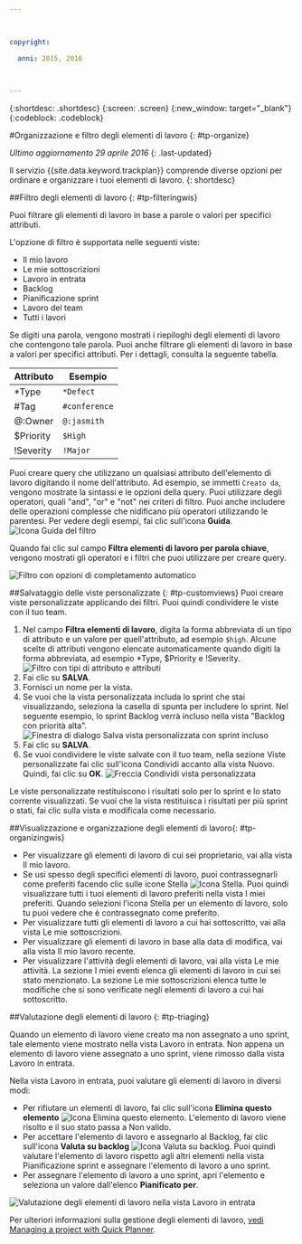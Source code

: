 ```yaml
---

 

copyright:

  anni: 2015, 2016

 

---
```


{:shortdesc: .shortdesc}
{:screen: .screen}
{:new_window: target="_blank"}
{:codeblock: .codeblock}

#Organizzazione e filtro degli elementi di lavoro {: #tp-organize}  

*Ultimo aggiornamento 29 aprile 2016*
{: .last-updated}

Il servizio {{site.data.keyword.trackplan}} comprende diverse opzioni per ordinare e organizzare i tuoi elementi di lavoro.
{: shortdesc}

##Filtro degli elementi di lavoro {: #tp-filteringwis}

Puoi filtrare gli elementi di lavoro in base a parole o valori per specifici attributi. 

L'opzione di filtro è supportata nelle seguenti viste:   
- Il mio lavoro
- Le mie sottoscrizioni
- Lavoro in entrata
- Backlog
- Pianificazione sprint
- Lavoro del team
- Tutti i lavori

Se digiti una parola, vengono mostrati i riepiloghi degli elementi di lavoro che contengono tale parola. Puoi anche filtrare gli elementi di lavoro in base a valori per specifici attributi. Per i dettagli, consulta la seguente tabella.

| Attributo |Esempio | 
|-------|-------|
|*Type  | `*Defect` |
|#Tag  | `#conference`| 
|@:Owner  | `@:jasmith`|
|$Priority|`$High`|
|!Severity|`!Major`|       
   

Puoi creare query che utilizzano un qualsiasi attributo dell'elemento di lavoro digitando il nome dell'attributo. Ad esempio, se immetti `Creato da`, vengono mostrate la sintassi e le opzioni della query. Puoi utilizzare degli operatori, quali "and", "or" e "not" nei criteri di filtro. Puoi anche includere delle operazioni complesse che nidificano più operatori utilizzando le parentesi. Per vedere degli esempi, fai clic sull'icona **Guida**.
![Icona Guida del filtro](images/filter_helpicon.png)

Quando fai clic sul campo **Filtra elementi di lavoro per parola chiave**, vengono mostrati gli operatori e i filtri che puoi utilizzare per creare query.

![Filtro con opzioni di completamento automatico](images/filterMenu2.png)

##Salvataggio delle viste personalizzate {: #tp-customviews}
Puoi creare viste personalizzate applicando dei filtri. Puoi quindi condividere le viste con il tuo team.    

1. Nel campo **Filtra elementi di lavoro**, digita la forma abbreviata di un tipo di attributo e un valore per quell'attributo, ad esempio `$high`. Alcune scelte di attributi vengono elencate automaticamente quando digiti la forma abbreviata, ad esempio *Type, $Priority e !Severity.
![Filtro con tipi di attributo e attributi](images/filterAttributes.png)
2. Fai clic su **SALVA**.
3. Fornisci un nome per la vista. 
4. Se vuoi che la vista personalizzata includa lo sprint che stai visualizzando, seleziona la casella di spunta per includere lo sprint. Nel seguente esempio, lo sprint Backlog verrà incluso nella vista "Backlog con priorità alta".
![Finestra di dialogo Salva vista personalizzata con sprint incluso](images/filterIncludeSprints.png)
5. Fai clic su **SALVA**. 
6. Se vuoi condividere le viste salvate con il tuo team, nella sezione Viste personalizzate fai clic sull'icona Condividi accanto alla vista Nuovo. Quindi, fai clic su **OK**.
![Freccia Condividi vista personalizzata](images/filterShare.png)

Le viste personalizzate restituiscono i risultati solo per lo sprint e lo stato corrente visualizzati. Se vuoi che la vista restituisca i risultati per più sprint o stati, fai clic sulla vista e modificala come necessario.

##Visualizzazione e organizzazione degli elementi di lavoro{: #tp-organizingwis}

- Per visualizzare gli elementi di lavoro di cui sei proprietario, vai alla vista Il mio lavoro. 
- Se usi spesso degli specifici elementi di lavoro, puoi contrassegnarli come preferiti facendo clic sulle icone Stella <img class="inline"  src="./images/star.gif" alt="Icona Stella">. Puoi quindi visualizzare tutti i tuoi elementi di lavoro preferiti nella vista I miei preferiti. Quando selezioni l'icona Stella per un elemento di lavoro, solo tu puoi vedere che è contrassegnato come preferito.  
- Per visualizzare tutti gli elementi di lavoro a cui hai sottoscritto, vai alla vista Le mie sottoscrizioni.
- Per visualizzare gli elementi di lavoro in base alla data di modifica, vai alla vista Il mio lavoro recente.
- Per visualizzare l'attività degli elementi di lavoro, vai alla vista Le mie attività. La sezione I miei eventi elenca gli elementi di lavoro in cui sei stato menzionato. La sezione Le mie sottoscrizioni elenca tutte le modifiche che si sono verificate negli elementi di lavoro a cui hai sottoscritto. 

##Valutazione degli elementi di lavoro {: #tp-triaging}

Quando un elemento di lavoro viene creato ma non assegnato a uno sprint, tale elemento viene mostrato nella vista Lavoro in entrata.
Non appena un elemento di lavoro viene assegnato a uno sprint, viene rimosso dalla vista Lavoro in entrata.

Nella vista Lavoro in entrata, puoi valutare gli elementi di lavoro in diversi modi: 
- Per rifiutare un elementi di lavoro, fai clic sull'icona **Elimina questo elemento** <img class="inline"  src="./images/trash.gif" alt="Icona Elimina questo elemento">. L'elemento di lavoro viene risolto e il suo stato passa a Non valido.
- Per accettare l'elemento di lavoro e assegnarlo al Backlog, fai clic sull'icona **Valuta su backlog** <img  class="inline" src="./images/triage.gif" alt="Icona Valuta su backlog">. Puoi quindi valutare l'elemento di lavoro rispetto agli altri elementi nella vista Pianificazione sprint e assegnare l'elemento di lavoro a uno sprint.
- Per assegnare l'elemento di lavoro a uno sprint, apri l'elemento e seleziona un valore dall'elenco **Pianificato per**.

![Valutazione degli elementi di lavoro nella vista Lavoro in entrata](images/incoming_work_attributes.png)  

Per ulteriori informazioni sulla gestione degli elementi di lavoro, [vedi Managing a project with Quick Planner](http://www.ibm.com/support/knowledgecenter/SSYMRC_6.0.1/com.ibm.team.concert.tutorial.doc/topics/tut_quick_planner_lesson.html).
